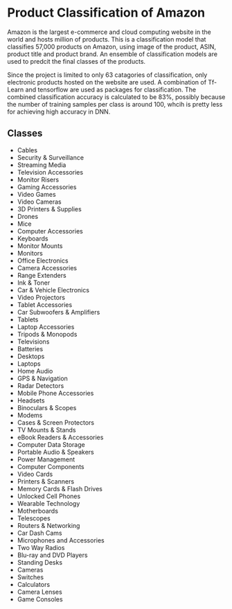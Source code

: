 # Product Classification of Amazon

Amazon is the largest e-commerce and cloud computing website in the world and hosts million of products. 
This is a classification model that classifies 57,000 products on Amazon, using image of the product, ASIN, 
product title and product brand. An ensemble of classification models are used to predcit the final classes of 
the products. 

Since the project is limited to only 63 catagories of classification, only electronic products hosted on the website are used. 
A combination of Tf-Learn and tensorflow are used as packages for classification. The combined classification 
accuracy is calculated to be 83%, possibly because the number of training samples per class is around 100, whcih is pretty less 
for achieving high accuracy in DNN. 

## Classes
* Cables
* Security & Surveillance
* Streaming Media
* Television Accessories
* Monitor Risers
* Gaming Accessories
* Video Games
* Video Cameras
* 3D Printers & Supplies
* Drones
* Mice
* Computer Accessories
* Keyboards
* Monitor Mounts
* Monitors
* Office Electronics
* Camera Accessories
* Range Extenders
* Ink & Toner
* Car & Vehicle Electronics
* Video Projectors
* Tablet Accessories
* Car Subwoofers & Amplifiers
* Tablets
* Laptop Accessories
* Tripods & Monopods
* Televisions
* Batteries
* Desktops
* Laptops
* Home Audio
* GPS & Navigation
* Radar Detectors
* Mobile Phone Accessories
* Headsets
* Binoculars & Scopes
* Modems
* Cases & Screen Protectors
* TV Mounts & Stands
* eBook Readers & Accessories
* Computer Data Storage
* Portable Audio & Speakers
* Power Management
* Computer Components
* Video Cards
* Printers & Scanners
* Memory Cards & Flash Drives
* Unlocked Cell Phones
* Wearable Technology
* Motherboards
* Telescopes
* Routers & Networking
* Car Dash Cams
* Microphones and Accessories
* Two Way Radios
* Blu-ray and DVD Players
* Standing Desks
* Cameras
* Switches
* Calculators
* Camera Lenses
* Game Consoles


